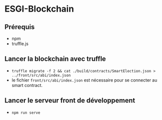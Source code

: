 # ESGI-Blockchain

## Prérequis
- npm
- truffle.js

## Lancer la blockchain avec truffle
- `truffle migrate -f 2 && cat ./build/contracts/SmartElection.json > ../front/src/abi/index.json`
- le fichier `front/src/abi/index.json` est nécessaire pour se connecter au smart contract.

## Lancer le serveur front de développement
- `npm run serve`